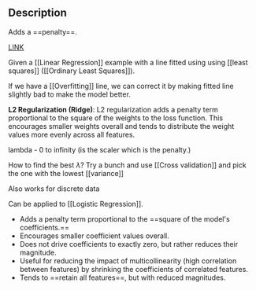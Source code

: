 ## Description

Adds a ==penalty==.

[LINK](https://www.youtube.com/watch?v=Q81RR3yKn30)

Given a [[Linear Regression]] example with a line fitted using using [[least squares]] ([[Ordinary Least Squares]]).

If we have a [[Overfitting]] line, we can correct it by making fitted line slightly bad to make the model better.

**L2 Regularization (Ridge)**: L2 regularization adds a penalty term proportional to the square of the weights to the loss function. This encourages smaller weights overall and tends to distribute the weight values more evenly across all features.

lambda - 0 to infinity (is the scaler which is the penalty.) 

How to find the best $\lambda$? Try a bunch and use [[Cross validation]] and pick the one with the lowest [[variance]]

Also works for discrete data

Can be applied to [[Logistic Regression]].

- Adds a penalty term proportional to the ==square of the model's coefficients.==
- Encourages smaller coefficient values overall.
- Does not drive coefficients to exactly zero, but rather reduces their magnitude.
- Useful for reducing the impact of multicollinearity (high correlation between features) by shrinking the coefficients of correlated features.
- Tends to ==retain all features==, but with reduced magnitudes.